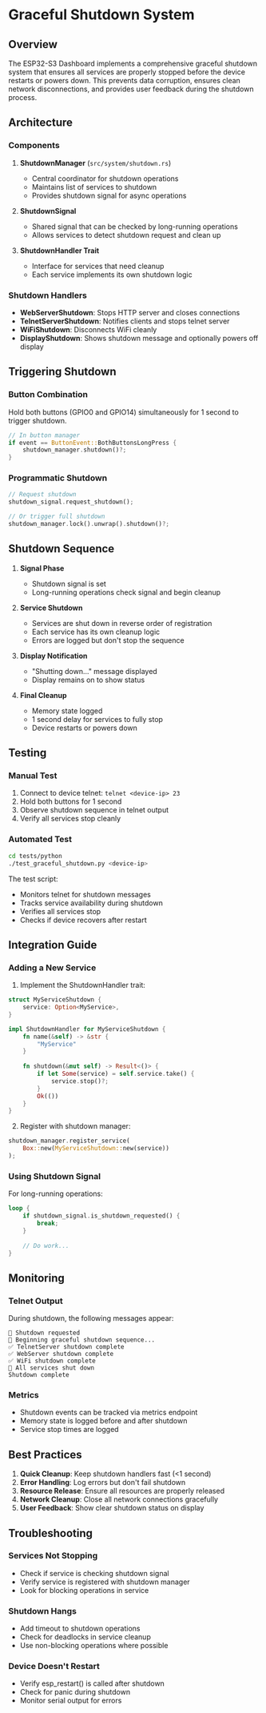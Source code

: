 # Graceful Shutdown System

## Overview

The ESP32-S3 Dashboard implements a comprehensive graceful shutdown system that ensures all services are properly stopped before the device restarts or powers down. This prevents data corruption, ensures clean network disconnections, and provides user feedback during the shutdown process.

## Architecture

### Components

1. **ShutdownManager** (`src/system/shutdown.rs`)
   - Central coordinator for shutdown operations
   - Maintains list of services to shutdown
   - Provides shutdown signal for async operations

2. **ShutdownSignal**
   - Shared signal that can be checked by long-running operations
   - Allows services to detect shutdown request and clean up

3. **ShutdownHandler Trait**
   - Interface for services that need cleanup
   - Each service implements its own shutdown logic

### Shutdown Handlers

- **WebServerShutdown**: Stops HTTP server and closes connections
- **TelnetServerShutdown**: Notifies clients and stops telnet server
- **WiFiShutdown**: Disconnects WiFi cleanly
- **DisplayShutdown**: Shows shutdown message and optionally powers off display

## Triggering Shutdown

### Button Combination
Hold both buttons (GPIO0 and GPIO14) simultaneously for 1 second to trigger shutdown.

```rust
// In button manager
if event == ButtonEvent::BothButtonsLongPress {
    shutdown_manager.shutdown()?;
}
```

### Programmatic Shutdown
```rust
// Request shutdown
shutdown_signal.request_shutdown();

// Or trigger full shutdown
shutdown_manager.lock().unwrap().shutdown()?;
```

## Shutdown Sequence

1. **Signal Phase**
   - Shutdown signal is set
   - Long-running operations check signal and begin cleanup

2. **Service Shutdown**
   - Services are shut down in reverse order of registration
   - Each service has its own cleanup logic
   - Errors are logged but don't stop the sequence

3. **Display Notification**
   - "Shutting down..." message displayed
   - Display remains on to show status

4. **Final Cleanup**
   - Memory state logged
   - 1 second delay for services to fully stop
   - Device restarts or powers down

## Testing

### Manual Test
1. Connect to device telnet: `telnet <device-ip> 23`
2. Hold both buttons for 1 second
3. Observe shutdown sequence in telnet output
4. Verify all services stop cleanly

### Automated Test
```bash
cd tests/python
./test_graceful_shutdown.py <device-ip>
```

The test script:
- Monitors telnet for shutdown messages
- Tracks service availability during shutdown
- Verifies all services stop
- Checks if device recovers after restart

## Integration Guide

### Adding a New Service

1. Implement the ShutdownHandler trait:
```rust
struct MyServiceShutdown {
    service: Option<MyService>,
}

impl ShutdownHandler for MyServiceShutdown {
    fn name(&self) -> &str {
        "MyService"
    }
    
    fn shutdown(&mut self) -> Result<()> {
        if let Some(service) = self.service.take() {
            service.stop()?;
        }
        Ok(())
    }
}
```

2. Register with shutdown manager:
```rust
shutdown_manager.register_service(
    Box::new(MyServiceShutdown::new(service))
);
```

### Using Shutdown Signal

For long-running operations:
```rust
loop {
    if shutdown_signal.is_shutdown_requested() {
        break;
    }
    
    // Do work...
}
```

## Monitoring

### Telnet Output
During shutdown, the following messages appear:
```
🛑 Shutdown requested
🛑 Beginning graceful shutdown sequence...
✅ TelnetServer shutdown complete
✅ WebServer shutdown complete
✅ WiFi shutdown complete
🛑 All services shut down
Shutdown complete
```

### Metrics
- Shutdown events can be tracked via metrics endpoint
- Memory state is logged before and after shutdown
- Service stop times are logged

## Best Practices

1. **Quick Cleanup**: Keep shutdown handlers fast (<1 second)
2. **Error Handling**: Log errors but don't fail shutdown
3. **Resource Release**: Ensure all resources are properly released
4. **Network Cleanup**: Close all network connections gracefully
5. **User Feedback**: Show clear shutdown status on display

## Troubleshooting

### Services Not Stopping
- Check if service is checking shutdown signal
- Verify service is registered with shutdown manager
- Look for blocking operations in service

### Shutdown Hangs
- Add timeout to shutdown operations
- Check for deadlocks in service cleanup
- Use non-blocking operations where possible

### Device Doesn't Restart
- Verify esp_restart() is called after shutdown
- Check for panic during shutdown
- Monitor serial output for errors